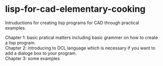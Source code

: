 # lisp-for-cad-elementary-cooking
Intruductions for creating lisp programs for CAD through practical examples.  
  
Chapter 1: basic pratical matters including basic grammer on how to create a lisp program.  
Chapter 2: introducing to DCL language which is necessary if you want to add a dialoge box to your program.   
Chapter 3: some examples
